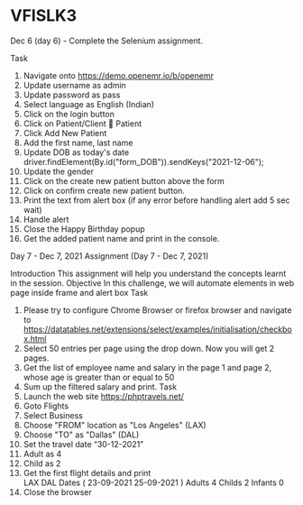 # VFISLK3

Dec 6 (day 6) - Complete the Selenium assignment. 


Task 
1.	Navigate onto https://demo.openemr.io/b/openemr
2.	Update username as admin
3.	Update password as pass
4.	Select language as English (Indian)
5.	Click on the login button
6.	Click on Patient/Client  Patient
7.	Click Add New Patient
8.	Add the first name, last name
9.	Update DOB as today's date 
driver.findElement(By.id("form_DOB")).sendKeys("2021-12-06");
10.	Update the gender
11.	 Click on the create new patient button above the form
12.	Click on confirm create new patient button.
13.	Print the text from alert box (if any error before handling alert add 5 sec wait)
14.	Handle alert 
15.	Close the Happy Birthday popup
16.	 Get the added patient name and print in the console.


Day 7 - Dec 7, 2021
Assignment (Day 7 - Dec 7, 2021)

Introduction 
This assignment will help you understand the concepts learnt in the session.
Objective 
In this challenge, we will automate elements in web page inside frame and alert box
Task 
1.	Please try to configure Chrome Browser or firefox browser and navigate to https://datatables.net/extensions/select/examples/initialisation/checkbox.html
2.	Select 50 entries per page using the drop down. Now you will get 2 pages. 
3.	Get the list of employee name and salary in the page 1 and page 2, whose age is greater than or equal to 50 
4.	Sum up the filtered salary and print.
Task
5.	Launch the web site https://phptravels.net/
6.	Goto Flights  
7.	Select Business 
8.	Choose "FROM" location as "Los Angeles" (LAX) 
9.	Choose "TO" as "Dallas" (DAL) 
10.	Set the travel date “30-12-2021”
11.	Adult as 4
12.	Child as 2
13.	Get the first flight details and print  
LAX  DAL
Dates ( 23-09-2021  25-09-2021 )
Adults 4 Childs 2 Infants 0
14.	Close the browser
